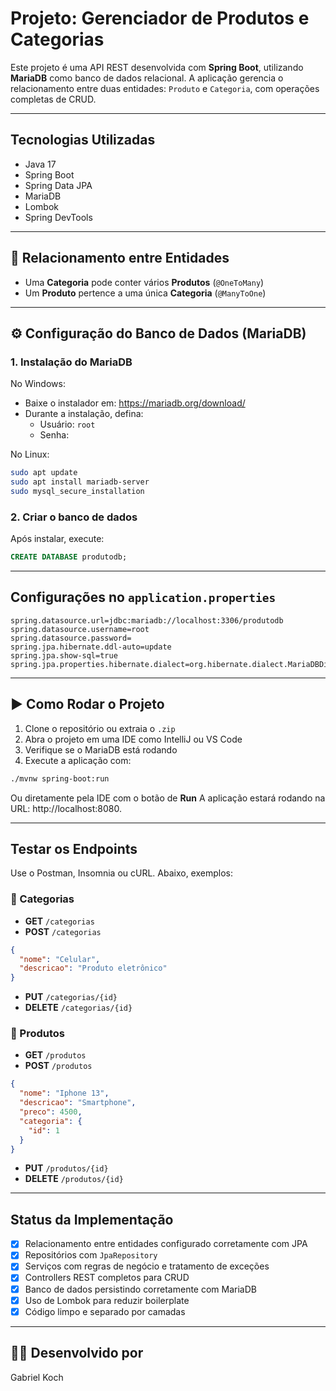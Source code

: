 # Projeto: Gerenciador de Produtos e Categorias

Este projeto é uma API REST desenvolvida com **Spring Boot**, utilizando **MariaDB** como banco de dados relacional. A aplicação gerencia o relacionamento entre duas entidades: `Produto` e `Categoria`, com operações completas de CRUD.

---

##  Tecnologias Utilizadas

- Java 17
- Spring Boot 
- Spring Data JPA
- MariaDB
- Lombok
- Spring DevTools

---

## 🔗 Relacionamento entre Entidades

- Uma **Categoria** pode conter vários **Produtos** (`@OneToMany`)
- Um **Produto** pertence a uma única **Categoria** (`@ManyToOne`)

---

## ⚙️ Configuração do Banco de Dados (MariaDB)

### 1. Instalação do MariaDB

No Windows:
- Baixe o instalador em: https://mariadb.org/download/
- Durante a instalação, defina:
  - Usuário: `root`
  - Senha: 

No Linux:
```bash
sudo apt update
sudo apt install mariadb-server
sudo mysql_secure_installation
```

### 2. Criar o banco de dados

Após instalar, execute:

```sql
CREATE DATABASE produtodb;
```

---

##  Configurações no `application.properties`

```properties
spring.datasource.url=jdbc:mariadb://localhost:3306/produtodb
spring.datasource.username=root
spring.datasource.password=
spring.jpa.hibernate.ddl-auto=update
spring.jpa.show-sql=true
spring.jpa.properties.hibernate.dialect=org.hibernate.dialect.MariaDBDialect
```

---

## ▶ Como Rodar o Projeto

1. Clone o repositório ou extraia o `.zip`
2. Abra o projeto em uma IDE como IntelliJ ou VS Code
3. Verifique se o MariaDB está rodando
4. Execute a aplicação com:

```bash
./mvnw spring-boot:run
```

Ou diretamente pela IDE com o botão de **Run**
A aplicação estará rodando na URL: http://localhost:8080.

---

##  Testar os Endpoints

Use o Postman, Insomnia ou cURL. Abaixo, exemplos:

### 🔹 Categorias

- **GET** `/categorias`
- **POST** `/categorias`
```json
{
  "nome": "Celular",
  "descricao": "Produto eletrônico"
}
```

- **PUT** `/categorias/{id}`
- **DELETE** `/categorias/{id}`

### 🔹 Produtos

- **GET** `/produtos`
- **POST** `/produtos`
```json
{
  "nome": "Iphone 13",
  "descricao": "Smartphone",
  "preco": 4500,
  "categoria": {
    "id": 1
  }
}
```

- **PUT** `/produtos/{id}`
- **DELETE** `/produtos/{id}`

---

##  Status da Implementação

- [x] Relacionamento entre entidades configurado corretamente com JPA
- [x] Repositórios com `JpaRepository`
- [x] Serviços com regras de negócio e tratamento de exceções
- [x] Controllers REST completos para CRUD
- [x] Banco de dados persistindo corretamente com MariaDB
- [x] Uso de Lombok para reduzir boilerplate
- [x] Código limpo e separado por camadas

---

## 👨‍💻 Desenvolvido por
Gabriel Koch
